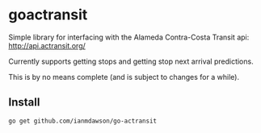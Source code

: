 # goactransit
Simple library for interfacing with the Alameda Contra-Costa Transit api: http://api.actransit.org/

Currently supports getting stops and getting stop next arrival predictions.

This is by no means complete (and is subject to changes for a while).

## Install

```
go get github.com/ianmdawson/go-actransit
```
